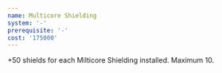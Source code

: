 ```yaml
---
name: Multicore Shielding
system: '-'
prerequisite: '-'
cost: '175000'
---
```

+50 shields for each Milticore Shielding installed. Maximum 10.